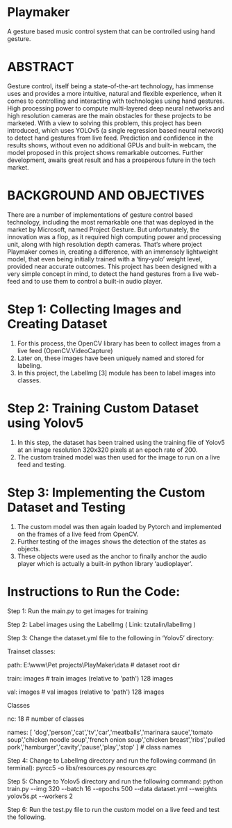 # Playmaker
A gesture based music control system that can be controlled using hand gesture. 


# ABSTRACT
Gesture control, itself being a state-of-the-art technology, has immense uses and provides a more intuitive, natural and flexible experience, when it comes to controlling and interacting with technologies using hand gestures. High processing power to compute multi-layered deep neural networks and high resolution cameras are the main obstacles for these projects to be marketed. With a view to solving this problem, this project has been introduced, which uses YOLOv5 (a single regression based neural network) to detect hand gestures from live feed. Prediction and confidence in the results shows, without even no additional GPUs and built-in webcam, the model proposed in this project shows remarkable outcomes. Further development, awaits great result and has a prosperous future in the tech market.

# BACKGROUND AND OBJECTIVES
There are a number of implementations of gesture control based technology, including the most remarkable one that was deployed in the market by Microsoft, named Project Gesture. But unfortunately, the innovation was a flop, as it required high computing power and processing unit, along with high resolution depth cameras. That’s where project Playmaker comes in, creating a difference, with an immensely lightweight model, that even being initially trained with a ‘tiny-yolo’ weight level, provided near accurate outcomes.
This project has been designed with a very simple concept in mind, to detect the hand gestures from a live web-feed and to use them to control a built-in audio player. 

# Step 1: Collecting Images and Creating Dataset
1.	For this process, the OpenCV library has been to collect images from a live feed (OpenCV.VideoCapture)
2.	Later on, these images have been uniquely named and stored for labeling.
3.	In this project, the LabelImg [3] module has been to label images into classes.

# Step 2: Training Custom Dataset using Yolov5
1.	In this step, the dataset has been trained using the training file of Yolov5 at an image resolution 320x320 pixels at an epoch rate of 200.
2.	The custom trained model was then used for the image to run on a live feed and testing.

# Step 3: Implementing the Custom Dataset and Testing
1.	The custom model was then again loaded by Pytorch and implemented on the frames of a live feed from OpenCV.
2.	Further testing of the images shows the detection of the states as objects. 
3.	These objects were used as the anchor to finally anchor the audio player which is actually a built-in python library ‘audioplayer’.  

# Instructions to Run the Code:
Step 1: Run the main.py to get images for training

Step 2: Label images using the LabelImg ( Link: tzutalin/labelImg )

Step 3: Change the dataset.yml file to the following in ‘Yolov5’ directory:

Trainset classes:

path: E:\www\Pet projects\PlayMaker\data # dataset root dir

train: images # train images (relative to 'path') 128 images

val: images # val images (relative to 'path') 128 images

Classes

nc: 18  # number of classes

names: [ 
'dog','person','cat','tv','car','meatballs','marinara sauce','tomato soup','chicken noodle soup','french onion soup','chicken breast','ribs','pulled pork','hamburger','cavity','pause','play','stop' ]  # class names



Step 4: Change to LabelImg directory and run the following command (in terminal): 
	pyrcc5 -o libs/resources.py resources.qrc

Step 5: Change to Yolov5 directory and run the following command:
	python train.py --img 320 --batch 16 --epochs 500 --data dataset.yml --weights yolov5s.pt --workers 2

Step 6: Run the test.py file to run the custom model on a live feed and test the following.
